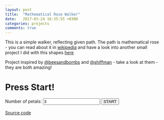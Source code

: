 ```yaml
---
layout: post
title:  "Mathematical Rose Walker"
date:   2017-03-24 16:35:55 +0300
categories: projects
comments: true
---
```

This is a simple walker, reflecting given path. The path is mathematical rose - you can read about it in [wikipedia](https://en.wikipedia.org/wiki/Rose_(mathematics)) and have a look into another small project I did with this shapes [here](https://igorkonovalov.github.io/projects/2017/02/14/Maurer_rose.html)

Project inspired by [@beesandbombs](https://twitter.com/beesandbombs) and [@shiffman](https://twitter.com/shiffman) - take a look at them - they are both amazing!

<h1>Press Start!</h1>

<style>
  @media screen and (max-width: 600px) {
    canvas {
      width: 340px;
      }
  }
</style>

<span>Number of petals: <input type="text" name="" value="3" id="n"></span>
<button id="start">START</button>
<br>
<canvas id="canvas" width="740" height="740" style="background-color: black"></canvas>
<br>
[Source code](https://github.com/IgorKonovalov/Little_projects/tree/master/Maurer_Rose_Walker)

<script src="/assets/JS/Maurer_rose_revisited/index.js"></script>
